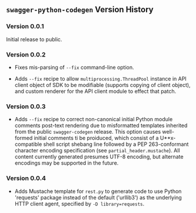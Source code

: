 ## `swagger-python-codegen` Version History

### Version 0.0.1

Initial release to public.

### Version 0.0.2

* Fixes mis-parsing of `--fix` command-line option.

* Adds `--fix` recipe to allow `multiprocessing.ThreadPool` instance in API
  client object of SDK to be modifiable (supports copying of client object),
  and custom renderer for the API client module to effect that patch.

### Version 0.0.3

* Adds `--fix` recipe to correct non-canonical initial Python module comments
  post-text rendering due to misformatted templates inherited from the public
  `swagger-codegen` release.  This option causes well-formed initial comments
  ti be proiduced, which consist of a U**x-compatible shell script shebang line
  followed by a PEP 263-conformant character encoding specification
  (see `partial_header.mustache`).  All content currently generated presumes
  UTF-8 encoding, but alternate encodings may be supported in the future.

### Version 0.0.4

* Adds Mustache template for `rest.py` to generate code to use Python 'requests'
  package instead of the default ('urllib3') as the underlying HTTP client agent,
  specified by `-D library=requests`.
